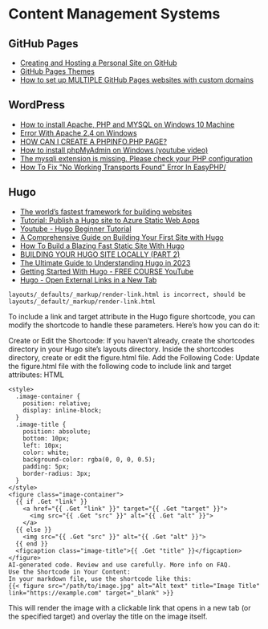 # Content Management Systems

## GitHub Pages

- [Creating and Hosting a Personal Site on GitHub](http://jmcglone.com/guides/github-pages/)
- [GitHub Pages Themes](https://pages.github.com/themes/)
- [How to set up MULTIPLE GitHub Pages websites with custom domains](https://deanattali.com/blog/multiple-github-pages-domains/)

## WordPress

- [How to install Apache, PHP and MYSQL on Windows 10 Machine](https://www.znetlive.com/blog/how-to-install-apache-php-and-mysql-on-windows-10-machine/)
- [Error With Apache 2.4 on Windows](http://weblogic-tips.com/2012/05/15/error-with-apache-2-4-on-windows-7-64-bit/)
- [HOW CAN I CREATE A PHPINFO.PHP PAGE?](https://mediatemple.net/community/products/dv/204643880/how-can-i-create-a-phpinfo.php-page)
- [How to install phpMyAdmin on Windows (youtube video)](https://www.youtube.com/watch?v=KFYXY3MT-XA)
- [The mysqli extension is missing. Please check your PHP configuration](https://stackoverflow.com/questions/10646655/the-mysqli-extension-is-missing-please-check-your-php-configuration/17413783)
- [How To Fix "No Working Transports Found" Error In EasyPHP/](http://www.howtosolutions.net/2017/01/easyphp-wordpress-no-working-transports-found-error/)

## Hugo

- [The world’s fastest framework for building websites](https://gohugo.io/)
- [Tutorial: Publish a Hugo site to Azure Static Web Apps](https://learn.microsoft.com/en-us/azure/static-web-apps/publish-hugo)
- [Youtube - Hugo Beginner Tutorial](https://www.youtube.com/watch?v=SVvihs0WfhQ&list=PLrxYIq_0LFJfimciGTP5bQhYSEu5EdAuA)
- [A Comprehensive Guide on Building Your First Site with Hugo](https://anikett.com/blog/hugo-beginner-guide/)
- [How To Build a Blazing Fast Static Site With Hugo](https://kinsta.com/blog/hugo-static-site/)
- [BUILDING YOUR HUGO SITE LOCALLY (PART 2)](https://qualityandinnovation.com/2020/12/22/building-your-hugo-site-locally-part-2/)
- [The Ultimate Guide to Understanding Hugo in 2023](https://www.markusantonwolf.com/blog/the-ultimate-guide-to-understanding-hugo-in-2023/)
- [Getting Started With Hugo - FREE COURSE YouTube](https://www.youtube.com/watch?v=hjD9jTi_DQ4)
- [Hugo - Open External Links in a New Tab](https://digitaldrummerj.me/hugo-links-to-other-pages/)

```shell
layouts/_defaults/_markup/render-link.html is incorrect, should be
layouts/_default/_markup/render-link.html
```

To include a link and target attribute in the Hugo figure shortcode, you can modify the shortcode to handle these parameters. Here’s how you can do it:

Create or Edit the Shortcode:
If you haven’t already, create the shortcodes directory in your Hugo site’s layouts directory.
Inside the shortcodes directory, create or edit the figure.html file.
Add the Following Code:
Update the figure.html file with the following code to include link and target attributes:
HTML

```shell
<style>
  .image-container {
    position: relative;
    display: inline-block;
  }
  .image-title {
    position: absolute;
    bottom: 10px;
    left: 10px;
    color: white;
    background-color: rgba(0, 0, 0, 0.5);
    padding: 5px;
    border-radius: 3px;
  }
</style>
<figure class="image-container">
  {{ if .Get "link" }}
    <a href="{{ .Get "link" }}" target="{{ .Get "target" }}">
      <img src="{{ .Get "src" }}" alt="{{ .Get "alt" }}">
    </a>
  {{ else }}
    <img src="{{ .Get "src" }}" alt="{{ .Get "alt" }}">
  {{ end }}
  <figcaption class="image-title">{{ .Get "title" }}</figcaption>
</figure>
AI-generated code. Review and use carefully. More info on FAQ.
Use the Shortcode in Your Content:
In your markdown file, use the shortcode like this:
{{< figure src="/path/to/image.jpg" alt="Alt text" title="Image Title" link="https://example.com" target="_blank" >}}

```

This will render the image with a clickable link that opens in a new tab (or the specified target) and overlay the title on the image itself.
